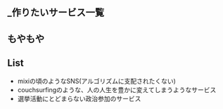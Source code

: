 _作りたいサービス一覧
---


## もやもや



## List
- mixiの頃のようなSNS(アルゴリズムに支配されたくない)
- couchsurfingのような、人の人生を豊かに変えてしまうようなサービス
- 選挙活動にとどまらない政治参加のサービス
